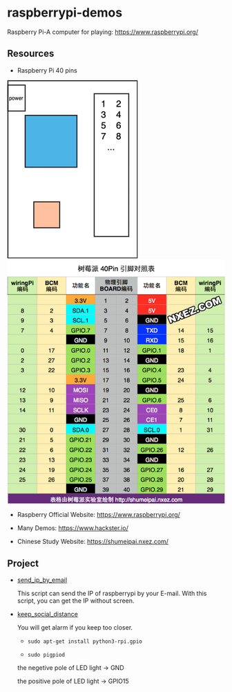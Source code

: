 # raspberrypi-demos
Raspberry Pi-A computer for playing: https://www.raspberrypi.org/

## Resources

- Raspberry Pi 40 pins

![](https://raw.githubusercontent.com/cnlinxi/raspberrypi-demos/master/imgs/raspberry.png)
![](https://raw.githubusercontent.com/cnlinxi/raspberrypi-demos/master/imgs/rpi-pins-40-0.png)

- Raspberry Official Website: https://www.raspberrypi.org/

- Many Demos: https://www.hackster.io/

- Chinese Study Website: https://shumeipai.nxez.com/

## Project

- [send_ip_by_email](https://github.com/cnlinxi/raspberrypi-demos/blob/master/send_ip_by_email.py)

    This script can send the IP of raspberrypi by your E-mail. With this script, you can get the IP without screen.

- [keep_social_distance](https://github.com/cnlinxi/raspberrypi-demos/blob/master/keep_social_distance.py)

    You will get alarm if you keep too closer.

    - `sudo apt-get install python3-rpi.gpio`

    - `sudo pigpiod`

    the negetive pole of LED light -> GND

    the positive pole of LED light -> GPIO15